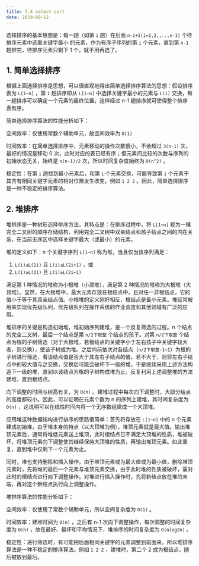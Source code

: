 ```yaml
---
title: 7.4 select sort
date: 2019-09-12
---
```


选择排序的基本思想是：每一趟（如第 `i` 趟）在后面 `n-i+1(i=1,2,,..,n-1)` 个待排序元素中选取关键字最小 的元素，作为有序子序列的第 `i` 个元素，直到第 `n-1` 趟排完，待排序元素只剩下 1 个，就不用再选了。

## 1. 简单选择排序

根据上面选择排序是思想，可以很直观地得出简单选择排序算法的思想：假设排序表为 `L[1~n]` ，第 `i` 趟排序即从 `L[i~n]` 中选择关键字最小的元素与 `L(i)` 交换，每一趟排序可以确定一个元素的最终位置，这样经过 n-1 趟排序就可使得整个排序表有序。

简单选择排序算法的性能分析如下：

空间效率：仅使用常数个辅助单元，故空间效率为 `O(1)`

时间效率：在简单选择排序中，元素移动的操作次数很小，不会超过 `3(n-1)` 次，最好的情况是移动 0 次，此时对应的表已经有序；但元素间比较的次数与序列的初始状态无关，始终是 `n(n-1)/2` 次，所以时间复杂度始终为 `O(n^2)` 。

稳定性：在第 `i` 趟找到最小元素后，和第 `i` 个元素交换，可能导致第 `i` 个元素于其含有相同关键字元素的相对位置发生改变。例如 `1 2 2` 。因此，简单选择排序是一种不稳定的排序算法。

## 2. 堆排序

堆排序是一种树形选择排序方法，其特点是：在排序过程中，将 `L[1~n]` 视为一棵完全二叉树的顺序存储结构，利用完全二叉树中双亲结点和孩子结点之间的内在关系，在当前无序区中选择关键字最大（或最小）的元素。

堆的定义如下：n 个关键字序列 `L[1~n]` 称为堆，当且仅当该序列满足：

1. `L(i)≤L(2i)` 且 `L(i)≤L(2i+1)` ，或
2. `L(i)≥L(2i)` 且 `L(i)≥L(2i+1)`

满足第 1 种情况的堆称为小根堆（小顶堆），满足第 2 种情况的堆称为大根堆（大顶堆）。显然，在大根堆中，最大元素存放在根结点中，且对任一非根结点，它的值小于等于其双亲结点值。小根堆的定义刚好相反，根结点是最小元素。堆经常被用来实现优先级队列，优先级队列在操作系统的作业调度和其他领域有广泛的应用。

堆排序的关键是构造初始堆，堆初始序列建堆，是一个反复筛选的过程。n 个结点的完全二叉树，最后一个结点是第 `n/2下取整` 个结点的孩子。对第 `n/2下取整` 个结点为根的子树筛选（对于大根堆，若根结点的关键字小于左右孩子中关键字较大者，则交换），使该子树成为堆。之后向前依次对各结点（`n/2下取整-1~1`）为根的子树进行筛选，看该结点值是否大于其左右子结点的值，若不大于，则将左右子结点中的较大值与之交换，交换后可能会破坏下一级的堆，于是继续采用上述方法构造下一级的堆，直到以该结点为根的子树构成堆为止。反复利用上述调整堆的方法建堆，直到根结点。

向下调整的时间与树高有关，为 `O(h)` 。建堆过程中每次向下调整时，大部分结点的高度都较小。因此，可以证明在元素个数为 n 的序列上建堆，其时间复杂度为 `O(n)` ，这说明可以在线性时间内将一个无序数组建成一个大顶堆。

应用堆这种数据结构进行排序的思路很简单：首先将存放在 `L[1~n]` 中的 n 个元素建成初始堆，由于堆本身的特点（以大顶堆为例），堆顶元素就是最大值。输出堆顶元素后，通常将堆低元素送上堆顶，此时根结点已不满足大顶堆的性质，堆被破坏，将堆顶元素向下调整使其继续保持大顶堆的性质，再输出堆顶元素。如此重复，直到堆中仅剩下一个元素为止。

同时，堆也支持删除和插入操作。由于堆顶元素或为最大值或为最小值，删除堆顶元素时，先将堆的最后一个元素与堆顶元素交换，由于此时堆的性质被破坏，需对此时的根结点进行向下调整操作。对堆进行插入操作时，先将新结点放在堆的末端，再对这个新结点执行向上调整操作。

堆排序算法的性能分析如下：

空间效率：仅使用了常数个辅助单元，所以空间复杂度为 `O(1)` 。

时间效率：建堆时间为 `O(n)` ，之后有 n-1 次向下调整操作，每次调整的时间复杂度为 `O(h)` ，故在最好、最坏和平均情况下，堆排序的时间复杂度为 `O(nlog2n)` 。

稳定性：进行筛选时，有可能把后面相同关键字的元素调整到前面来，所以堆排序算法是一种不稳定的排序算法。例如 `1 2 2` ，建堆时，第二个 2 成为根结点，随后被放到最后。 